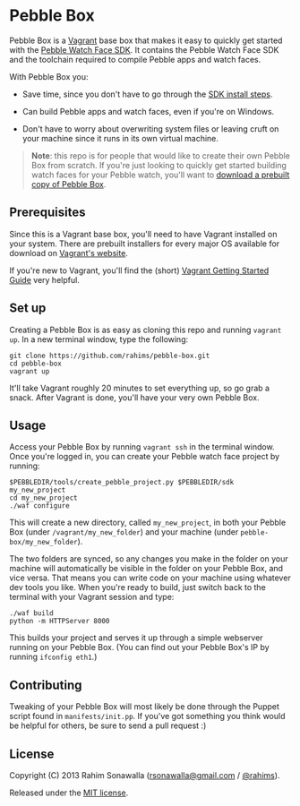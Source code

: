 # Pebble Box
Pebble Box is a [Vagrant](http://www.vagrantup.com) base box that makes it easy to quickly get started with the [Pebble Watch Face SDK](http://developer.getpebble.com/1/welcome). It contains the Pebble Watch Face SDK and the toolchain required to compile Pebble apps and watch faces.

With Pebble Box you:

* Save time, since you don't have to go through the [SDK install steps](http://developer.getpebble.com/1/01_GetStarted/01_Step_2).

* Can build Pebble apps and watch faces, even if you're on Windows.

* Don't have to worry about overwriting system files or leaving cruft on your machine since it runs in its own virtual machine.

> **Note**: this repo is for people that would like to create their own Pebble Box from scratch. If you're just looking to quickly get started building watch faces for your Pebble watch, you'll want to [download a prebuilt copy of Pebble Box](https://dl.dropboxusercontent.com/u/2135156/pebble.box).

## Prerequisites

Since this is a Vagrant base box, you'll need to have Vagrant installed on your system. There are prebuilt installers for every major OS available for download on [Vagrant's website](http://www.vagrantup.com).

If you're new to Vagrant, you'll find the (short) [Vagrant Getting Started Guide](http://docs.vagrantup.com/v2/getting-started/index.html) very helpful.

## Set up

Creating a Pebble Box is as easy as cloning this repo and running `vagrant up`. In a new terminal window, type the following:

```
git clone https://github.com/rahims/pebble-box.git
cd pebble-box
vagrant up
```

It'll take Vagrant roughly 20 minutes to set everything up, so go grab a snack. After Vagrant is done, you'll have your very own Pebble Box.

## Usage

Access your Pebble Box by running `vagrant ssh` in the terminal window. Once you're logged in, you can create your Pebble watch face project by running:

```
$PEBBLEDIR/tools/create_pebble_project.py $PEBBLEDIR/sdk my_new_project
cd my_new_project
./waf configure
```

This will create a new directory, called `my_new_project`, in both your Pebble Box (under `/vagrant/my_new_folder`) and your machine (under `pebble-box/my_new_folder`).

The two folders are synced, so any changes you make in the folder on your machine will automatically be visible in the folder on your Pebble Box, and vice versa. That means you can write code on your machine using whatever dev tools you like. When you're ready to build, just switch back to the terminal with your Vagrant session and type:

```
./waf build
python -m HTTPServer 8000
```

This builds your project and serves it up through a simple webserver running on your Pebble Box. (You can find out your Pebble Box's IP by running `ifconfig eth1`.)

## Contributing

Tweaking of your Pebble Box will most likely be done through the Puppet script found in `manifests/init.pp`. If you've got something you think would be helpful for others, be sure to send a pull request :)

## License
Copyright (C) 2013 Rahim Sonawalla ([rsonawalla@gmail.com](mailto:rsonawalla@gmail.com) / [@rahims](http://twitter.com/rahims)).

Released under the [MIT license](http://www.opensource.org/licenses/mit-license.php).
